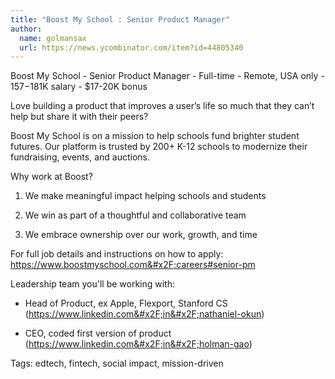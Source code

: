 ```yaml
---
title: "Boost My School : Senior Product Manager"
author:
  name: golmansax
  url: https://news.ycombinator.com/item?id=44805340
---
```

Boost My School - Senior Product Manager - Full-time - Remote, USA only - $157-$181K salary - $17-20K bonus

Love building a product that improves a user’s life so much that they can’t help but share it with their peers?

Boost My School is on a mission to help schools fund brighter student futures. Our platform is trusted by 200+ K-12 schools to modernize their fundraising, events, and auctions.

Why work at Boost?

1. We make meaningful impact helping schools and students

2. We win as part of a thoughtful and collaborative team

3. We embrace ownership over our work, growth, and time

For full job details and instructions on how to apply: <a href="https:&#x2F;&#x2F;www.boostmyschool.com&#x2F;careers#senior-pm" rel="nofollow">https:&#x2F;&#x2F;www.boostmyschool.com&#x2F;careers#senior-pm</a>

Leadership team you&#x27;ll be working with:

- Head of Product, ex Apple, Flexport, Stanford CS (<a href="https:&#x2F;&#x2F;www.linkedin.com&#x2F;in&#x2F;nathaniel-okun" rel="nofollow">https:&#x2F;&#x2F;www.linkedin.com&#x2F;in&#x2F;nathaniel-okun</a>)

- CEO, coded first version of product (<a href="https:&#x2F;&#x2F;www.linkedin.com&#x2F;in&#x2F;holman-gao" rel="nofollow">https:&#x2F;&#x2F;www.linkedin.com&#x2F;in&#x2F;holman-gao</a>)

Tags: edtech, fintech, social impact, mission-driven
<JobApplication />
